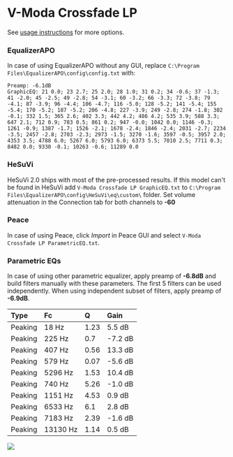 # V-Moda Crossfade LP
See [usage instructions](https://github.com/jaakkopasanen/AutoEq#usage) for more options.

### EqualizerAPO
In case of using EqualizerAPO without any GUI, replace `C:\Program Files\EqualizerAPO\config\config.txt`
with:
```
Preamp: -6.1dB
GraphicEQ: 21 0.0; 23 2.7; 25 2.0; 28 1.0; 31 0.2; 34 -0.6; 37 -1.3; 41 -2.0; 45 -2.5; 49 -2.8; 54 -3.1; 60 -3.2; 66 -3.3; 72 -3.8; 79 -4.1; 87 -3.9; 96 -4.4; 106 -4.7; 116 -5.0; 128 -5.2; 141 -5.4; 155 -5.4; 170 -5.2; 187 -5.2; 206 -4.8; 227 -3.9; 249 -2.8; 274 -1.8; 302 -0.1; 332 1.5; 365 2.6; 402 3.3; 442 4.2; 486 4.2; 535 3.9; 588 3.3; 647 2.1; 712 0.9; 783 0.5; 861 0.2; 947 -0.0; 1042 0.0; 1146 -0.3; 1261 -0.9; 1387 -1.7; 1526 -2.1; 1678 -2.4; 1846 -2.4; 2031 -2.7; 2234 -3.5; 2457 -2.8; 2703 -2.3; 2973 -1.5; 3270 -1.6; 3597 -0.5; 3957 2.0; 4353 3.5; 4788 6.0; 5267 6.0; 5793 6.0; 6373 5.5; 7010 2.5; 7711 0.3; 8482 0.0; 9330 -0.1; 10263 -0.6; 11289 0.0
```

### HeSuVi
HeSuVi 2.0 ships with most of the pre-processed results. If this model can't be found in HeSuVi add
`V-Moda Crossfade LP GraphicEQ.txt` to `C:\Program Files\EqualizerAPO\config\HeSuVi\eq\custom\` folder.
Set volume attenuation in the Connection tab for both channels to **-60**

### Peace
In case of using Peace, click *Import* in Peace GUI and select `V-Moda Crossfade LP ParametricEQ.txt`.

### Parametric EQs
In case of using other parametric equalizer, apply preamp of **-6.8dB** and build filters manually
with these parameters. The first 5 filters can be used independently.
When using independent subset of filters, apply preamp of **-6.9dB**.

| Type    | Fc       |    Q | Gain    |
|:--------|:---------|:-----|:--------|
| Peaking | 18 Hz    | 1.23 | 5.5 dB  |
| Peaking | 225 Hz   | 0.7  | -7.2 dB |
| Peaking | 407 Hz   | 0.56 | 13.3 dB |
| Peaking | 579 Hz   | 0.07 | -5.6 dB |
| Peaking | 5296 Hz  | 1.53 | 10.4 dB |
| Peaking | 740 Hz   | 5.26 | -1.0 dB |
| Peaking | 1151 Hz  | 4.53 | 0.9 dB  |
| Peaking | 6533 Hz  | 6.1  | 2.8 dB  |
| Peaking | 7183 Hz  | 2.39 | -1.6 dB |
| Peaking | 13130 Hz | 1.14 | 0.5 dB  |

![](https://raw.githubusercontent.com/jaakkopasanen/AutoEq/master/results/innerfidelity/sbaf-serious/V-Moda%20Crossfade%20LP/V-Moda%20Crossfade%20LP.png)